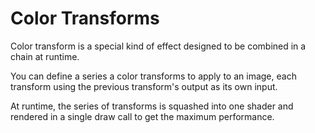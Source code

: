 # Color Transforms

Color transform is a special kind of effect designed to be combined in a chain at runtime. 

You can define a series a color transforms to apply to an image, each transform using the previous transform's output as its own input. 

At runtime, the series of transforms is squashed into one shader and rendered in a single draw call to get the maximum performance.

